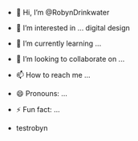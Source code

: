 - 👋 Hi, I’m @RobynDrinkwater
- 👀 I’m interested in ... digital design
- 🌱 I’m currently learning ...
- 💞️ I’m looking to collaborate on ...
- 📫 How to reach me ...
- 😄 Pronouns: ...
- ⚡ Fun fact: ...

- testrobyn

<!---
RobynDrinkwater/RobynDrinkwater is a ✨ special ✨ repository because its `README.md` (this file) appears on your GitHub profile.
You can click the Preview link to take a look at your changes.
--->
